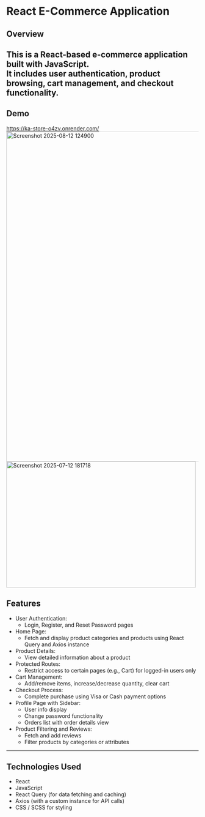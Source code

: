 # React E-Commerce Application

## Overview
This is a React-based e-commerce application built with JavaScript.  
It includes user authentication, product browsing, cart management, and checkout functionality.
---
## Demo
https://ka-store-o4zv.onrender.com/
<img width="1897" height="862" alt="Screenshot 2025-08-12 124900" src="https://github.com/user-attachments/assets/2c752240-6a63-41cf-803c-a0b71e49732c" />
<img width="496" height="330" alt="Screenshot 2025-07-12 181718" src="https://github.com/user-attachments/assets/36c9d97c-ea5f-49ca-8a95-86b60842bc55" />

## Features
- User Authentication:
  - Login, Register, and Reset Password pages
- Home Page:
  - Fetch and display product categories and products using React Query and Axios instance
- Product Details:
  - View detailed information about a product
- Protected Routes:
  - Restrict access to certain pages (e.g., Cart) for logged-in users only
- Cart Management:
  - Add/remove items, increase/decrease quantity, clear cart
- Checkout Process:
  - Complete purchase using Visa or Cash payment options
- Profile Page with Sidebar:
  - User info display
  - Change password functionality
  - Orders list with order details view
- Product Filtering and Reviews:
  - Fetch and add reviews
  - Filter products by categories or attributes

---

## Technologies Used
- React
- JavaScript
- React Query (for data fetching and caching)
- Axios (with a custom instance for API calls)
- CSS / SCSS for styling
